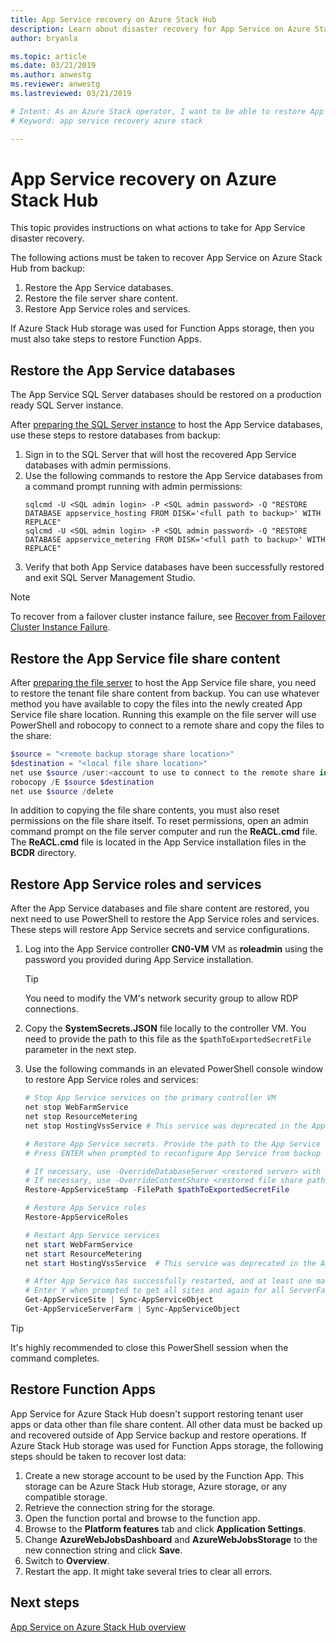 ```yaml
---
title: App Service recovery on Azure Stack Hub 
description: Learn about disaster recovery for App Service on Azure Stack Hub.
author: bryanla

ms.topic: article
ms.date: 03/21/2019
ms.author: anwestg
ms.reviewer: anwestg
ms.lastreviewed: 03/21/2019

# Intent: As an Azure Stack operator, I want to be able to restore App Service during disaster recovery. 
# Keyword: app service recovery azure stack

---
```


# App Service recovery on Azure Stack Hub

This topic provides instructions on what actions to take for App Service disaster recovery.

The following actions must be taken to recover App Service on Azure Stack Hub from backup:
1. Restore the App Service databases.
2. Restore the file server share content.
3. Restore App Service roles and services.

If Azure Stack Hub storage was used for Function Apps storage, then you must also take steps to restore Function Apps.

## Restore the App Service databases
The App Service SQL Server databases should be restored on a production ready SQL Server instance. 

After [preparing the SQL Server instance](azure-stack-app-service-before-you-get-started.md#prepare-the-sql-server-instance) to host the App Service databases, use these steps to restore databases from backup:

1. Sign in to the SQL Server that will host the recovered App Service databases with admin permissions.
2. Use the following commands to restore the App Service databases from a command prompt running with admin permissions:
    ```dos
    sqlcmd -U <SQL admin login> -P <SQL admin password> -Q "RESTORE DATABASE appservice_hosting FROM DISK='<full path to backup>' WITH REPLACE"
    sqlcmd -U <SQL admin login> -P <SQL admin password> -Q "RESTORE DATABASE appservice_metering FROM DISK='<full path to backup>' WITH REPLACE"
    ```
3. Verify that both App Service databases have been successfully restored and exit SQL Server Management Studio.

> [!NOTE]
> To recover from a failover cluster instance failure, see [Recover from Failover Cluster Instance Failure](/sql/sql-server/failover-clusters/windows/recover-from-failover-cluster-instance-failure?view=sql-server-2017&preserve-view=true). 

## Restore the App Service file share content
After [preparing the file server](azure-stack-app-service-before-you-get-started.md#prepare-the-file-server) to host the App Service file share, you need to restore the tenant file share content from backup. You can use whatever method you have available to copy the files into the newly created App Service file share location. Running this example on the file server will use PowerShell and robocopy to connect to a remote share and copy the files to the share:

```powershell
$source = "<remote backup storage share location>"
$destination = "<local file share location>"
net use $source /user:<account to use to connect to the remote share in the format of domain\username> *
robocopy /E $source $destination
net use $source /delete
```

In addition to copying the file share contents, you must also reset permissions on the file share itself. To reset permissions, open an admin command prompt on the file server computer and run the **ReACL.cmd** file. The **ReACL.cmd** file is located in the App Service installation files in the **BCDR** directory.

## Restore App Service roles and services
After the App Service databases and file share content are restored, you next need to use PowerShell to restore the App Service roles and services. These steps will restore App Service secrets and service configurations.  

1. Log into the App Service controller **CN0-VM** VM as **roleadmin** using the password you provided during App Service installation. 
    > [!TIP]
    > You need to modify the VM's network security group to allow RDP connections. 
2. Copy the **SystemSecrets.JSON** file locally to the controller VM. You need to provide the path to this file as the `$pathToExportedSecretFile` parameter in the next step.
3. Use the following commands in an elevated PowerShell console window to restore App Service roles and services:

    ```powershell
    # Stop App Service services on the primary controller VM
    net stop WebFarmService
    net stop ResourceMetering
    net stop HostingVssService # This service was deprecated in the App Service 1.5 release and is not required after the App Service 1.4 release.

    # Restore App Service secrets. Provide the path to the App Service secrets file copied from backup. For example, C:\temp\SystemSecrets.json.
    # Press ENTER when prompted to reconfigure App Service from backup 

    # If necessary, use -OverrideDatabaseServer <restored server> with Restore-AppServiceStamp when the restored database server has a different address than backed-up deployment.
    # If necessary, use -OverrideContentShare <restored file share path> with Restore-AppServiceStamp when the restored file share has a different path from backed-up deployment.
    Restore-AppServiceStamp -FilePath $pathToExportedSecretFile 

    # Restore App Service roles
    Restore-AppServiceRoles

    # Restart App Service services
    net start WebFarmService
    net start ResourceMetering
    net start HostingVssService  # This service was deprecated in the App Service 1.5 release and is not required after the App Service 1.4 release.

    # After App Service has successfully restarted, and at least one management server is in ready state, synchronize App Service objects to complete the restore
    # Enter Y when prompted to get all sites and again for all ServerFarm entities.
    Get-AppServiceSite | Sync-AppServiceObject
    Get-AppServiceServerFarm | Sync-AppServiceObject
    ```

> [!TIP]
> It's highly recommended to close this PowerShell session when the command completes.

## Restore Function Apps 
App Service for Azure Stack Hub doesn't support restoring tenant user apps or data other than file share content. All other data must be backed up and recovered outside of App Service backup and restore operations. If Azure Stack Hub storage was used for Function Apps storage, the following steps should be taken to recover lost data:

1. Create a new storage account to be used by the Function App. This storage can be Azure Stack Hub storage, Azure storage, or any compatible storage.
2. Retrieve the connection string for the storage.
3. Open the function portal and browse to the function app.
4. Browse to the **Platform features** tab and click **Application Settings**.
5. Change **AzureWebJobsDashboard** and **AzureWebJobsStorage** to the new connection string and click **Save**.
6. Switch to **Overview**.
7. Restart the app. It might take several tries to clear all errors.

## Next steps
[App Service on Azure Stack Hub overview](azure-stack-app-service-overview.md)
